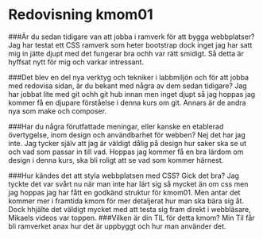 ---
---
Redovisning kmom01
=========================

###Är du sedan tidigare van att jobba i ramverk för att bygga webbplatser?
Jag har testat ett CSS ramverk som heter bootstrap dock inget jag har satt mig in jätte djupt med det fungerar bra ochh var rätt smidigt. Så detta är hyffsat nytt för mig och varkar intressant.

###Det blev en del nya verktyg och tekniker i labbmiljön och för att jobba med redovisa sidan, är du bekant med några av dem sedan tidigare?
Jag har jobbat lite med git ochh git hub innan men inget djupt så jag hoppas jag kommer få en djupare förståelse i denna kurs om git. Annars är de andra nya som make och composer.

###Har du några förutfattade meningar, eller kanske en etablerad övertygelse, inom design och användbarhet för webben?
Nej det har jag inte. Jag tycker själv att jag är väldigt dålig på design hur saker ska se ut och vad som passar in till vad. Hoppas jag kommer få en bra lärdom om design i denna kurs, ska bli roligt att se vad som kommer härnest. 

###Hur kändes det att styla webbplatsen med CSS? Gick det bra?
Jag tyckte det var svårt nu när man inte har lärt sig så mycket än om css men jag hoppas jag har fått en godkänd struktur för kmom01. Men antar det kommer mer i framtida kmom för mer detaljerat hur man ska bära sig åt. Dock hhjälte det väldigt mycket med att testa sig fram direkt i webbläsare, Mikaels videos var toppen. 
###Vilken är din TIL för detta kmom?
Min Til får bli ramverket anax hur det är uppbyggt och hur man använder det.
